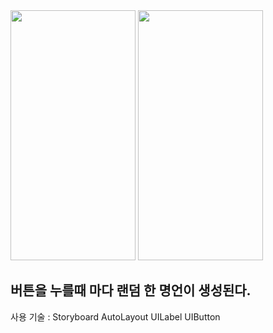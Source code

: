 <img src="https://user-images.githubusercontent.com/85103972/132178873-ce756550-d58a-4a4e-a1e1-a24a1de20fae.png" width="200" height="400"/>
<img src="https://user-images.githubusercontent.com/85103972/132179573-a1ac8b6c-f5db-4a7a-9872-5d4fae2acfaf.pnghttps://user-images.githubusercontent.com/85103972/132179573-a1ac8b6c-f5db-4a7a-9872-5d4fae2acfaf.png" width="200" height="400"/>
<span><h2>버튼을 누를때 마다 랜덤 한 명언이 생성된다.</h2>
 
사용 기술 : Storyboard
AutoLayout
UILabel
UIButton

